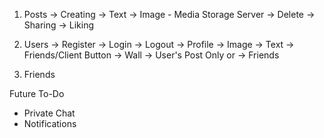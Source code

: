 1. Posts
    -> Creating
        -> Text
        -> Image - Media Storage Server
    -> Delete
    -> Sharing
    -> Liking

2. Users
    -> Register
    -> Login
    -> Logout
    -> Profile 
        -> Image
        -> Text
        -> Friends/Client Button
    -> Wall
        -> User's Post Only or
        -> Friends


3. Friends




Future To-Do
- Private Chat
- Notifications 
